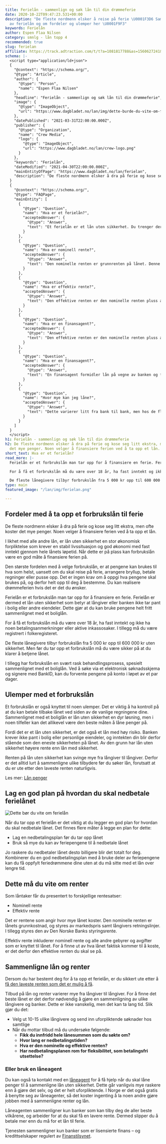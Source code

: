 ```yaml
---
title: Ferielån - sammenlign og søk lån til din drømmeferie
date: 2020-10-22T09:47:23.531+00:00
description: "De fleste nordmenn elsker å reise på ferie \U0001F3D6️ Sammenlign tilbydere
  av ferielån og om fordeler og ulemper her \U0001F9F3"
keywords: Ferielån
author: Espen Flaa Nilsen
category: smnlg - lån topp 4
recommended: true
slug: ferielan
affiliate: https://track.adtraction.com/t/t?a=1081817788&as=1560627241&t=2&tk=1
schema: |-
  <script type="application/ld+json">
  {
    "@context": "https://schema.org/",
    "@type": "Article",
    "author": {
      "@type": "Person",
      "name": "Espen Flaa Nilsen"
    },
    "headline": "Ferielån - sammenlign og søk lån til din drømmeferie",
    "image": {
      "@type": "ImageObject",
      "url": "https://www.dagbladet.no/lan/img/dette-burde-du-vite-om-ferielan.jpg"
    },
    "datePublished": "2021-03-31T22:00:00.000Z",
    "publisher": {
      "@type": "Organization",
      "name": "Crew Media",
      "logo": {
        "@type": "ImageObject",
        "url": "https://www.dagbladet.no/lan/crew-logo.png"
      }
    },
    "keywords": "Ferielån",
    "dateModified": "2021-04-30T22:00:00.000Z",
    "mainEntityOfPage": "https://www.dagbladet.no/lan/ferielan",
    "description": "De fleste nordmenn elsker å dra på ferie og kose seg litt ekstra, men ofte koster det mye penger. Noen velger å finansiere ferien ved å ta opp et lån."
  }
  {
    "@context": "https://schema.org/",
    "@type": "FAQPage",
    "mainEntity": [
      {
        "@type": "Question",
        "name": "Hva er et ferielån?",
        "acceptedAnswer": {
          "@type": "Answer",
          "text": "Et ferielån er et lån uten sikkerhet. Du trenger dermed ikke å stille sikkerhet til banken, slik du må på boliglån. Det betyr at pengene kan brukes til det du selv ønsker. Ettersom banken ikke har ekstra sikkerhet, blir renten noe høyere."
        }
      },
      {
        "@type": "Question",
        "name": "Hva er nominell rente?",
        "acceptedAnswer": {
          "@type": "Answer",
          "text": "Den nominelle renten er grunnrenten på lånet. Denne baseres på den nasjonale styringsrenten, men bankene bestemmer selv sin grunnrente."
        }
      },
      {
        "@type": "Question",
        "name": "Hva er effektiv rente?",
        "acceptedAnswer": {
          "@type": "Answer",
          "text": "Den effektive renten er den nominelle renten pluss alle gebyrer og kostnader knyttet til lånet. Det er med andre ord denne renten som viser deg de faktiske månedskostnadene. Skal du sammenligne lån for å sikre deg et billig forbrukslån, er det den effektive renten du bør se på."
        }
      },
      {
        "@type": "Question",
        "name": "Hva er en finansagent?",
        "acceptedAnswer": {
          "@type": "Answer",
          "text": "Den effektive renten er den nominelle renten pluss alle gebyrer og kostnader knyttet til lånet. Det er med andre ord denne renten som viser deg de faktiske månedskostnadene. Skal du sammenligne lån for å sikre deg et billig forbrukslån, er det den effektive renten du bør se på."
        }
      },
      {
        "@type": "Question",
        "name": "Hva er en finansagent?",
        "acceptedAnswer": {
          "@type": "Answer",
          "text": "En finansagent formidler lån på vegne av banken og fungerer slik som et bindeledd mellom bank og kunde. Selv om finansagenten jobber på vegne av banken, er de også til stor fordel for deg som kunde. Når du sender inn en søknad til en finansagent, sender de denne videre til samtlige av sine samarbeidsbanker. Dette sparer deg for tid og du får det beste tilbudet blant flere banker og ofte lavere rente."
        }
      },
      {
        "@type": "Question",
        "name": "Hvor mye kan jeg låne?",
        "acceptedAnswer": {
          "@type": "Answer",
          "text": "Dette varierer litt fra bank til bank, men hos de fleste kan du låne fra 10 000 til 500 000 kroner uten sikkerhet."
        }
      }
    ]
  }
  </script>
h1: Ferielån - sammenlign og søk lån til din drømmeferie
h2: De fleste nordmenn elsker å dra på ferie og kose seg litt ekstra, men ofte koster
  det mye penger. Noen velger å finansiere ferien ved å ta opp et lån.
short_text: Hva er et ferielån?
read_more: |-
  Ferielån er et forbrukslån man tar opp for å finansiere en ferie. Ferielån er dermed et lån uten sikkerhet som betyr at långiver eller banken ikke tar pant i bolig eller andre eiendeler. Dette gjør at du kan bruke pengene helt fritt sammenlignet med et boliglån.

  For å få et forbrukslån må du være over 18 år, ha fast inntekt og ikke ha noen betalingsanmerkninger eller aktive inkassosaker. I tillegg må du være registrert i folkeregisteret.

  De fleste lånegivere tilbyr forbrukslån fra 5 000 kr opp til 600 000 kr uten sikkerhet. Men før du tar opp et forbrukslån må du være sikker på at du klarer å betjene lånet.
type: main
featured_image: "/lan/img/ferielan.png"

---
```


## Fordeler med å ta opp et forbrukslån til ferie

De fleste nordmenn elsker å dra på ferie og kose seg litt ekstra, men ofte koster det mye penger. Noen velger å finansiere ferien ved å ta opp et lån.

I likhet med alle andre lån, er lån uten sikkerhet en stor økonomisk forpliktelse som krever en stabil livssituasjon og god økonomi med fast inntekt gjennom hele lånets løpetid. Når dette er på plass kan forbrukslån være en god måte å finansiere ferien på.

Den største fordelen med å velge forbrukslån, er at pengene kan brukes til hva som helst, uansett om du skal reise på ferie, arrangere bryllup, betale regninger eller pusse opp. Det er ingen krav om å oppgi hva pengene skal brukes på, og derfor helt opp til deg å bestemme. Du kan realisere drømmeferien hvis det er det du ønsker.

Ferielån er et forbrukslån man tar opp for å finansiere en ferie. Ferielån er dermed et lån uten sikkerhet som betyr at långiver eller banken ikke tar pant i bolig eller andre eiendeler. Dette gjør at du kan bruke pengene helt fritt sammenlignet med et boliglån.

For å få et forbrukslån må du være over 18 år, ha fast inntekt og ikke ha noen betalingsanmerkninger eller aktive inkassosaker. I tillegg må du være registrert i folkeregisteret.

De fleste lånegivere tilbyr forbrukslån fra 5 000 kr opp til 600 000 kr uten sikkerhet. Men før du tar opp et forbrukslån må du være sikker på at du klarer å betjene lånet.

I tillegg har forbrukslån en svært rask behandlingsprosess, spesielt sammenlignet med et boliglån. Ved å søke via et elektronisk søknadsskjema og signere med BankID, kan du forvente pengene på konto i løpet av et par dager.

<content-btn text="Søk ferielån her" :url="affiliate" rel="nofollow"></content-btn>

## Ulemper med et forbrukslån

Et forbrukslån er også knyttet til noen ulemper. Det er viktig å ha kontroll på at du kan betale tilbake lånet ved siden av de vanlige regningene dine. Sammenlignet med et boliglån er lån uten sikkerhet en dyr løsning, men i noen tilfeller kan det allikevel være den beste måten å låne penger på.

Fordi det er et lån uten sikkerhet, er det også et lån med høy risiko. Banken krever ikke pant i bolig eller personlige eiendeler, og inntekten din blir derfor stående som den eneste sikkerheten på lånet. Av den grunn har lån uten sikkerhet høyere rente enn lån med sikkerhet.

Renten på lån uten sikkerhet kan svinge mye fra långiver til långiver. Derfor er det alltid lurt å sammenligne ulike tilbydere før du søker lån, forutsatt at du er ute etter den laveste renten naturligvis.

Les mer: [Lån penger](https://www.dagbladet.no/lan/lane-penger)

## Lag en god plan på hvordan du skal nedbetale ferielånet

![Dette bør du vite om ferielån](/lan/img/dette-burde-du-vite-om-ferielan.jpg "Ferielån - gode råd og tips")

Når du tar opp et ferielån er det viktig at du legger en god plan for hvordan du skal nedbetale lånet. Det finnes flere måter å legge en plan for dette:

* Lag en nedbetalingsplan før du tar opp lånet
* Bruk så mye du kan av feriepengene til å nedbetale lånet

Jo raskere du nedbetaler lånet desto billigere blir det totalt for deg. Kombinerer du en god nedbetalingsplan med å bruke deler av feriepengene kan du få oppfylt feriedrømmene dine uten at du må sitte med et lån over lengre tid.

<content-btn text="Søk ferielån her" :url="affiliate" rel="nofollow"></content-btn>

## Dette må du vite om renter

Som låntaker får du presentert to forskjellige rentesatser:

* Nominell rente
* Effektiv rente

Det er rentene som angir hvor mye lånet koster. Den nominelle renten er lånets grunnkostnad, og styres av markedspris samt långivers retningslinjer. I tillegg styres den av Den Norske Banks styringsrente.

Effektiv rente inkluderer nominell rente og alle andre gebyrer og avgifter som er knyttet til lånet. For å finne ut av hva lånet faktisk kommer til å koste, er det derfor den effektive renten du skal se på.

## Sammenligne lån og renter

Dersom du har bestemt deg for å ta opp et ferielån, er du sikkert ute etter å [få den laveste renten som det er mulig å få](https://www.dagbladet.no/lan/lanerente/).

Tilbud på lån og renter varierer mye fra långiver til långiver. For å finne det beste lånet er det derfor nødvendig å gjøre en sammenligning av ulike långivere og banker. Dette er ikke vanskelig, men det kan ta lang tid. Slik gjør du det:

* Velg ut 10-15 ulike långivere og send inn uforpliktende søknader hos samtlige
* Når du mottar tilbud må du undersøke følgende:
  * **Fikk du innfridd hele lånesummen som du søkte om?**
  * **Hvor lang er nedbetalingstiden?**
  * **Hva er den nominelle og effektive renten?**
  * **Har nedbetalingsplanen rom for fleksibilitet, som betalingsfri utsettelse?**

### Eller bruk en låneagent

Du kan også ta kontakt med en [låneagent](https://www.finansportalen.no/andre-valg/artikler/verdt-a-vite-om-finansagenter/) for å få hjelp når du skal låne penger til å sammenligne lån uten sikkerhet. Dette går vanligvis mye raskere enn å gjøre det selv, og det er helt uforpliktende. I Norge er det også gratis å benytte seg av låneagenter, så det koster ingenting å la noen andre gjøre jobben med å sammenligne renter og lån.

Låneagenten sammenligner kun banker som kan tilby deg de aller beste vilkårene, og arbeider for at du skal få en lavere rente. Dermed slipper du å betale mer enn du må for et lån til ferie.

<content-btn text="Søk ferielån her" :url="affiliate" rel="nofollow"></content-btn>

<accordion-wrapper title="Lån til ferie - vanlige spørsmål og svar">

<accordion>
<template #question> Hva er et ferielån?</template>
<template #answer>
<p>
Et ferielån er et lån uten sikkerhet. Du trenger dermed ikke å stille sikkerhet til banken, slik du må på boliglån. Det betyr at pengene kan brukes til det du selv ønsker. Ettersom banken ikke har ekstra sikkerhet, blir renten noe høyere. </p>
</template>
</accordion>

<accordion>
<template #question> Hva er nominell rente?</template>
<template #answer>
<p>
Den nominelle renten er grunnrenten på lånet. Denne baseres på den nasjonale styringsrenten, men bankene bestemmer selv sin grunnrente. </p>
</template>
</accordion>

<accordion>
<template #question> Hva er effektiv rente?</template>
<template #answer>
<p>
Den effektive renten er den nominelle renten pluss alle gebyrer og kostnader knyttet til lånet. Det er med andre ord denne renten som viser deg de faktiske månedskostnadene. Skal du sammenligne lån for å sikre deg et billig forbrukslån, er det den effektive renten du bør se på.</p>
</template>
</accordion>

<accordion>
<template #question> Hva er en finansagent?</template>
<template #answer>
<p>
En finansagent formidler lån på vegne av banken og fungerer slik som et bindeledd mellom bank og kunde. Selv om finansagenten jobber på vegne av banken, er de også til stor fordel for deg som kunde. Når du sender inn en søknad til en finansagent, sender de denne videre til samtlige av sine samarbeidsbanker. Dette sparer deg for tid og du får det beste tilbudet blant flere banker og ofte lavere rente. </p>
</template>
</accordion>

<accordion>
<template #question> Hvor mye kan jeg låne?</template>
<template #answer>
<p>
Dette varierer litt fra bank til bank, men hos de fleste kan du låne fra 10 000 til 500 000 kroner uten sikkerhet.</p>
</template>
</accordion>

</accordion-wrapper>

Tjenesten sammenligner kun banker som er lisensierte finans – og kredittselskaper regulert av [Finanstilsynet](http://www.finanstilsynet.no/).

<content-btn text="Søk ferielån her" :url="affiliate" rel="nofollow"></content-btn>
